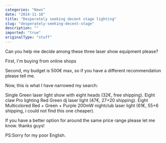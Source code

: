 ```yaml
---
categories: "News"
date: "2014-11-18"
title: "Desperately seeking decent stage lighting"
slug: "desperately-seeking-decent-stage"
description: ""
imported: "true"
originalType: "stuff"
---
```



Can you help me decide among these three laser show equipment please?

First, I'm buying from online shops

Second, my budget is 500€ max, so if you have a different recommendation please tell me.

Now, this is what I have narrowed my search:

Single Green laser light show with eight heads (32€, free shipping).
Eight claw Pro lighting Red Green dj laser light (47€, 27+20 shipping).
Eight Multicolored Red + Green + Purple 200mW nightclub laser light (61€, 55+6 shipping, i could not find this one cheaper).

If you have a better option for around the same price range please let me know. thanks guys!

PS:Sorry for my poor English.